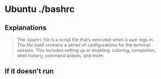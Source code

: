 # Ubuntu ./bashrc

## Explanations

> The .bashrc file is a script file that’s executed when a user logs in. The file itself contains a series of configurations for the terminal session. This  includes setting up or enabling: coloring, completion, shell history, command aliases, and more.

## If it doesn't run 
